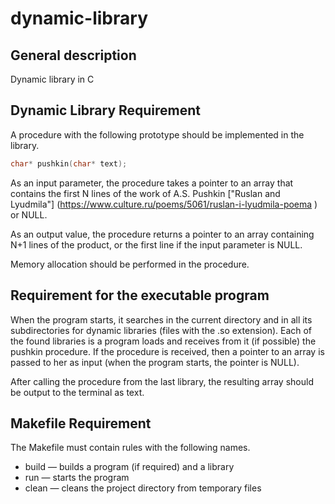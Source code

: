 # dynamic-library
## General description
Dynamic library in C
## Dynamic Library Requirement

A procedure with the following prototype should be implemented in the library.
```c
char* pushkin(char* text);
```

As an input parameter, the procedure takes a pointer to an array that contains the first N 
lines of the work of A.S. Pushkin ["Ruslan and Lyudmila"] (https://www.culture.ru/poems/5061/ruslan-i-lyudmila-poema )
or NULL.

As an output value, the procedure returns a pointer to an array containing N+1 lines
of the product, or the first line if the input parameter is NULL.

Memory allocation should be performed in the procedure.
## Requirement for the executable program

When the program starts, it searches in the current directory and in all its subdirectories
for dynamic libraries (files with the .so extension). Each of the found libraries is a program
loads and receives from it (if possible) the pushkin procedure. If the procedure is received,
then a pointer to an array is passed to her as input (when the program starts, the pointer is NULL).

After calling the procedure from the last library, the resulting array should be output to the terminal as text.

## Makefile Requirement

The Makefile must contain rules with the following names.
- build — builds a program (if required) and a library
- run — starts the program
- clean — cleans the project directory from temporary files